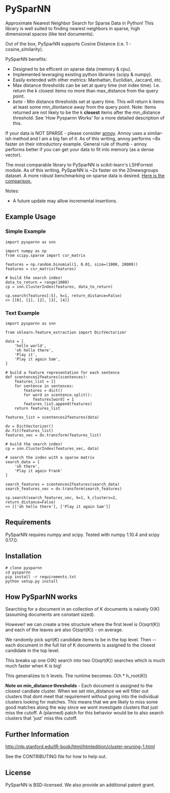 # PySparNN
Approximate Nearest Neighbor Search for Sparse Data in Python! This library is well suited to finding nearest neighbors in sparse, high dimensional spaces (like text documents). 

Out of the box, PySparNN supports Cosine Distance (i.e. 1 - cosine_similarity).

PySparNN benefits:
 * Designed to be efficent on sparse data (memory & cpu).
 * Implemented leveraging existing python libraries (scipy & numpy).
 * Easily extended with other metrics: Manhattan, Euclidian, Jaccard, etc.
 * Max distance thresholds can be set at query time (not index time). I.e. return the k closest items no more than max_distance from the query point.
 * *beta* - Min distance thresholds set at query time. This will return k items at least some min_disntance away from the query point. Note: Items returned are not likely to be the k **closest** items after the min_distance threshold. See 'How Pysparnn Works' for a more detailed description of this.

If your data is NOT SPARSE - please consider [annoy](https://github.com/spotify/annoy). Annoy uses a similar-ish method and I am a big fan of it. As of this writing, annoy performs ~8x faster on their introductory example. 
General rule of thumb - annoy performs better if you can get your data to fit into memory (as a dense vector).


The most comparable library to PySparNN is scikit-learn's LSHForrest module. As of this writing, PySparNN is ~2x faster on the 20newsgroups dataset. A more robust benchmarking on sparse data is desired. [Here is the comparison.](https://github.com/facebookresearch/pysparnn/blob/master/examples/sparse_search_comparison.ipynb)

Notes:
* A future update may allow incremental insertions.

## Example Usage
### Simple Example
```
import pysparnn as snn

import numpy as np
from scipy.sparse import csr_matrix

features = np.random.binomial(1, 0.01, size=(1000, 20000))
features = csr_matrix(features)

# build the search index!
data_to_return = range(1000)
cp = snn.ClusterIndex(features, data_to_return)

cp.search(features[:5], k=1, return_distance=False)
>> [[0], [1], [2], [3], [4]]
```
### Text Example
```
import pysparnn as snn

from sklearn.feature_extraction import DictVectorizer

data = [
    'hello world',
    'oh hello there',
    'Play it',
    'Play it again Sam',
]    

# build a feature representation for each sentence
def scentences2features(scentences):
    features_list = []
    for sentence in sentences:
        features = dict()
        for word in scentence.split():
            features[word] = 1
        features_list.append(features)
    return features_list

features_list = scentences2features(data)

dv = DictVectorizer()
dv.fit(features_list)
features_vec = dv.transform(features_list)

# build the search index!
cp = snn.ClusterIndex(features_vec, data)

# search the index with a sparse matrix
search_data = [
    'oh there',
    'Play it again Frank'
]

search_features = scentences2features(search_data)
search_features_vec = dv.transform(search_features)

cp.search(search_features_vec, k=1, k_clusters=2, return_distance=False)
>> [['oh hello there'], ['Play it again Sam']]

```

## Requirements
PySparNN requires numpy and scipy. Tested with numpy 1.10.4 and scipy 0.17.0.

## Installation
```
# clone pysparnn
cd pysparnn 
pip install -r requirements.txt 
python setup.py install
```

## How PySparNN works
Searching for a document in an collection of K documents is naively O(K) (assuming documents are constant sized). 

However! we can create a tree structure where the first level is O(sqrt(K)) and each of the leaves are also O(sqrt(K)) - on average.

We randomly pick sqrt(K) candidate items to be in the top level. Then -- each document in the full list of K documents is assigned to the closest candidate in the top level.

This breaks up one O(K) search into two O(sqrt(K)) searches which is much much faster when K is big!

This generalizes to h levels. The runtime becomes:
    O(h * h_root(K))

**Note on min_distance thresholds** - Each document is assigned to the closest candiate cluster. When we set min_distance we will filter out clusters that dont meet that requirement without going into the individual clusters looking for matches. This means that we are likely to miss some good matches along the way since we wont investigate clusters that just miss the cutoff. A (planned) patch for this behavior would be to also search clusters that 'just' miss this cutoff. 

## Further Information
http://nlp.stanford.edu/IR-book/html/htmledition/cluster-pruning-1.html

See the CONTRIBUTING file for how to help out.

## License
PySparNN is BSD-licensed. We also provide an additional patent grant.
